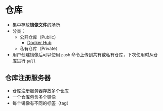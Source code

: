 # 仓库

- 集中存放**镜像文件**的场所
- 分类：
    - 公开仓库（Public）
        - [Docker Hub](https://hub.docker.com/)
    - 私有仓库（Private）
- 用户创建镜像后可以使用 `push` 命令上传到共有或私有仓库，下次使用时从仓库进行 `pull`

## 仓库注册服务器

- 仓库注册服务器存放多个仓库
- 一个仓库包含多个镜像
- 每个镜像有不同的标签（tag）